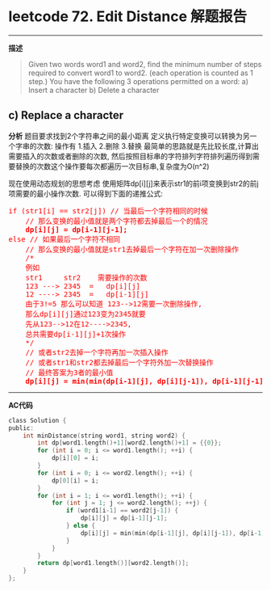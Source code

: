 # leetcode 72. Edit Distance 解题报告
---
**描述**
>Given two words word1 and word2, find the minimum number of steps required to convert word1 to word2. (each operation is counted as 1 step.)
You have the following 3 operations permitted on a word:
a) Insert a character
b) Delete a character

c) Replace a character
---

**分析**
题目要求找到2个字符串之间的最小距离
定义执行特定变换可以转换为另一个字串的次数:
操作有
1.插入
2.删除
3.替换
最简单的思路就是先比较长度,计算出需要插入的次数或者删除的次数,
然后按照目标串的字符排列字符排列遍历得到需要替换的次数这个操作要每次都遍历一次目标串,复杂度为O(n^2)

现在使用动态规划的思想考虑
使用矩阵dp[i][j]来表示str1的前i项变换到str2的前j项需要的最小操作次数.
可以得到下面的递推公式:
<font color="red">
<pre>
if (str1[i] == str2[j]) // 当最后一个字符相同的时候
    // 那么变换的最小值就是两个字符都去掉最后一个的情况
    <strong>dp[i][j] = dp[i-1][j-1];</strong>
else // 如果最后一个字符不相同
    // 那么变换的最小值就是str1去掉最后一个字符在加一次删除操作
    /* 
    例如
    str1     str2    需要操作的次数
    123 ---> 2345  =   dp[i][j]
    12 ----> 2345  =   dp[i-1][j]
    由于3!=5 那么可以知道 123-->12需要一次删除操作,
    那么dp[i][j]通过123变为2345就要
    先从123-->12在12---->2345,
    总共需要dp[i-1][j]+1次操作
    */
    // 或者str2去掉一个字符再加一次插入操作
    // 或者str1和str2都去掉最后一个字符外加一次替换操作
    // 最终答案为3者的最小值
    <strong>dp[i][j] = min(min(dp[i-1][j], dp[i][j-1]), dp[i-1][j-1]) + 1;</strong>
</pre>
</font>

---

**AC代码**
```c
class Solution {
public:
    int minDistance(string word1, string word2) {
        int dp[word1.length()+1][word2.length()+1] = {{0}};
        for (int i = 0; i <= word1.length(); ++i) {
            dp[i][0] = i;
        }
        for (int i = 0; i <= word2.length(); ++i) {
            dp[0][i] = i;
        }
        for (int i = 1; i <= word1.length(); ++i) {
            for (int j = 1; j <= word2.length(); ++j) {
                if (word1[i-1] == word2[j-1]) {
                    dp[i][j] = dp[i-1][j-1];
                } else {
                    dp[i][j] = min(min(dp[i-1][j], dp[i][j-1]), dp[i-1][j-1]) + 1;
                }
            }
        }
        return dp[word1.length()][word2.length()];
    }
};
```
